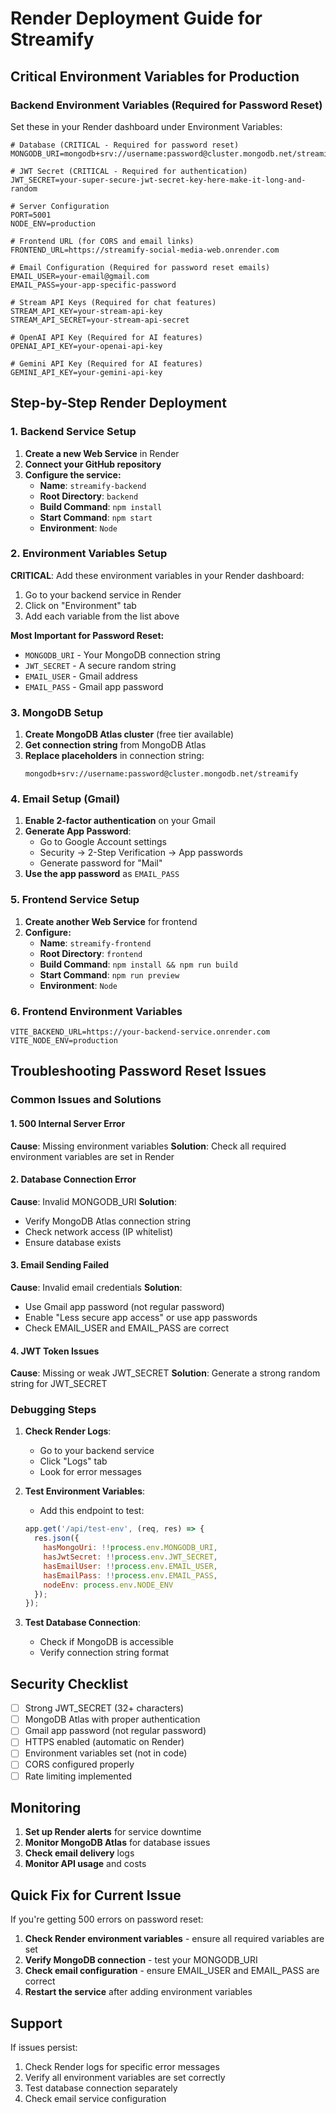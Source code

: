 # Render Deployment Guide for Streamify

## Critical Environment Variables for Production

### Backend Environment Variables (Required for Password Reset)

Set these in your Render dashboard under Environment Variables:

```env
# Database (CRITICAL - Required for password reset)
MONGODB_URI=mongodb+srv://username:password@cluster.mongodb.net/streamify

# JWT Secret (CRITICAL - Required for authentication)
JWT_SECRET=your-super-secure-jwt-secret-key-here-make-it-long-and-random

# Server Configuration
PORT=5001
NODE_ENV=production

# Frontend URL (for CORS and email links)
FRONTEND_URL=https://streamify-social-media-web.onrender.com

# Email Configuration (Required for password reset emails)
EMAIL_USER=your-email@gmail.com
EMAIL_PASS=your-app-specific-password

# Stream API Keys (Required for chat features)
STREAM_API_KEY=your-stream-api-key
STREAM_API_SECRET=your-stream-api-secret

# OpenAI API Key (Required for AI features)
OPENAI_API_KEY=your-openai-api-key

# Gemini API Key (Required for AI features)
GEMINI_API_KEY=your-gemini-api-key
```

## Step-by-Step Render Deployment

### 1. Backend Service Setup

1. **Create a new Web Service** in Render
2. **Connect your GitHub repository**
3. **Configure the service:**
   - **Name**: `streamify-backend`
   - **Root Directory**: `backend`
   - **Build Command**: `npm install`
   - **Start Command**: `npm start`
   - **Environment**: `Node`

### 2. Environment Variables Setup

**CRITICAL**: Add these environment variables in your Render dashboard:

1. Go to your backend service in Render
2. Click on "Environment" tab
3. Add each variable from the list above

**Most Important for Password Reset:**
- `MONGODB_URI` - Your MongoDB connection string
- `JWT_SECRET` - A secure random string
- `EMAIL_USER` - Gmail address
- `EMAIL_PASS` - Gmail app password

### 3. MongoDB Setup

1. **Create MongoDB Atlas cluster** (free tier available)
2. **Get connection string** from MongoDB Atlas
3. **Replace placeholders** in connection string:
   ```
   mongodb+srv://username:password@cluster.mongodb.net/streamify
   ```

### 4. Email Setup (Gmail)

1. **Enable 2-factor authentication** on your Gmail
2. **Generate App Password**:
   - Go to Google Account settings
   - Security → 2-Step Verification → App passwords
   - Generate password for "Mail"
3. **Use the app password** as `EMAIL_PASS`

### 5. Frontend Service Setup

1. **Create another Web Service** for frontend
2. **Configure:**
   - **Name**: `streamify-frontend`
   - **Root Directory**: `frontend`
   - **Build Command**: `npm install && npm run build`
   - **Start Command**: `npm run preview`
   - **Environment**: `Node`

### 6. Frontend Environment Variables

```env
VITE_BACKEND_URL=https://your-backend-service.onrender.com
VITE_NODE_ENV=production
```

## Troubleshooting Password Reset Issues

### Common Issues and Solutions

#### 1. 500 Internal Server Error
**Cause**: Missing environment variables
**Solution**: Check all required environment variables are set in Render

#### 2. Database Connection Error
**Cause**: Invalid MONGODB_URI
**Solution**: 
- Verify MongoDB Atlas connection string
- Check network access (IP whitelist)
- Ensure database exists

#### 3. Email Sending Failed
**Cause**: Invalid email credentials
**Solution**:
- Use Gmail app password (not regular password)
- Enable "Less secure app access" or use app passwords
- Check EMAIL_USER and EMAIL_PASS are correct

#### 4. JWT Token Issues
**Cause**: Missing or weak JWT_SECRET
**Solution**: Generate a strong random string for JWT_SECRET

### Debugging Steps

1. **Check Render Logs**:
   - Go to your backend service
   - Click "Logs" tab
   - Look for error messages

2. **Test Environment Variables**:
   - Add this endpoint to test:
   ```javascript
   app.get('/api/test-env', (req, res) => {
     res.json({
       hasMongoUri: !!process.env.MONGODB_URI,
       hasJwtSecret: !!process.env.JWT_SECRET,
       hasEmailUser: !!process.env.EMAIL_USER,
       hasEmailPass: !!process.env.EMAIL_PASS,
       nodeEnv: process.env.NODE_ENV
     });
   });
   ```

3. **Test Database Connection**:
   - Check if MongoDB is accessible
   - Verify connection string format

## Security Checklist

- [ ] Strong JWT_SECRET (32+ characters)
- [ ] MongoDB Atlas with proper authentication
- [ ] Gmail app password (not regular password)
- [ ] HTTPS enabled (automatic on Render)
- [ ] Environment variables set (not in code)
- [ ] CORS configured properly
- [ ] Rate limiting implemented

## Monitoring

1. **Set up Render alerts** for service downtime
2. **Monitor MongoDB Atlas** for database issues
3. **Check email delivery** logs
4. **Monitor API usage** and costs

## Quick Fix for Current Issue

If you're getting 500 errors on password reset:

1. **Check Render environment variables** - ensure all required variables are set
2. **Verify MongoDB connection** - test your MONGODB_URI
3. **Check email configuration** - ensure EMAIL_USER and EMAIL_PASS are correct
4. **Restart the service** after adding environment variables

## Support

If issues persist:
1. Check Render logs for specific error messages
2. Verify all environment variables are set correctly
3. Test database connection separately
4. Check email service configuration 